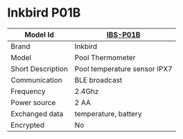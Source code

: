 # Inkbird P01B

|Model Id|[IBS-P01B](https://github.com/theengs/decoder/blob/development/src/devices/IBS_THBP01B_json.h)|
|-|-|
|Brand|Inkbird|
|Model|Pool Thermometer|
|Short Description|Pool temperature sensor IPX7|
|Communication|BLE broadcast|
|Frequency|2.4Ghz|
|Power source|2 AA|
|Exchanged data|temperature, battery|
|Encrypted|No|
